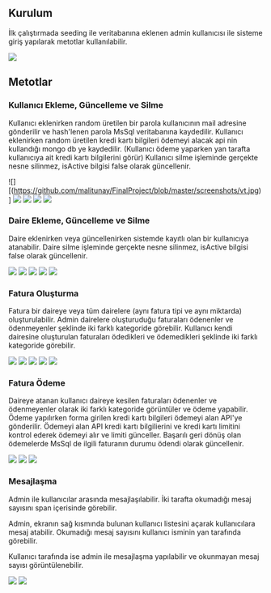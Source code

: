 ## Kurulum

İlk çalıştırmada seeding ile veritabanına eklenen admin kullanıcısı ile sisteme giriş yapılarak metotlar kullanılabilir.

![](https://github.com/GelecekVarlik-FullStack-Bootcamp/odev-hafta4-dnet-malitunay/blob/main/diagram.png)

## Metotlar

### Kullanıcı Ekleme, Güncelleme ve Silme

Kullanıcı eklenirken random üretilen bir parola kullanıcının mail adresine gönderilir ve hash'lenen parola MsSql veritabanına kaydedilir.
Kullanıcı eklenirken random üretilen kredi kartı bilgileri ödemeyi alacak api nin kullandığı mongo db ye kaydedilir. (Kullanıcı ödeme yaparken yan tarafta kullanıcıya ait kredi kartı bilgilerini görür)
Kullanıcı silme işleminde gerçekte nesne silinmez, isActive bilgisi false olarak güncellenir.

![][(https://github.com/malitunay/FinalProject/blob/master/screenshots/vt.jpg)]
![](https://github.com/GelecekVarlik-FullStack-Bootcamp/odev-hafta4-dnet-malitunay/blob/main/diagram.png)
![](https://github.com/GelecekVarlik-FullStack-Bootcamp/odev-hafta4-dnet-malitunay/blob/main/diagram.png)
![](https://github.com/GelecekVarlik-FullStack-Bootcamp/odev-hafta4-dnet-malitunay/blob/main/diagram.png)
![](https://github.com/GelecekVarlik-FullStack-Bootcamp/odev-hafta4-dnet-malitunay/blob/main/diagram.png)

### Daire Ekleme, Güncelleme ve Silme

Daire eklenirken veya güncellenirken sistemde kayıtlı olan bir kullanıcıya atanabilir.
Daire silme işleminde gerçekte nesne silinmez, isActive bilgisi false olarak güncellenir.

![](https://github.com/GelecekVarlik-FullStack-Bootcamp/odev-hafta4-dnet-malitunay/blob/main/diagram.png)
![](https://github.com/GelecekVarlik-FullStack-Bootcamp/odev-hafta4-dnet-malitunay/blob/main/diagram.png)
![](https://github.com/GelecekVarlik-FullStack-Bootcamp/odev-hafta4-dnet-malitunay/blob/main/diagram.png)
![](https://github.com/GelecekVarlik-FullStack-Bootcamp/odev-hafta4-dnet-malitunay/blob/main/diagram.png)
![](https://github.com/GelecekVarlik-FullStack-Bootcamp/odev-hafta4-dnet-malitunay/blob/main/diagram.png)

### Fatura Oluşturma

Fatura bir daireye veya tüm dairelere (aynı fatura tipi ve aynı miktarda) oluşturulabilir.
Admin dairelere oluşturuduğu faturaları ödenenler ve ödenmeyenler şeklinde iki farklı kategoride görebilir.
Kullanıcı kendi dairesine oluşturulan faturaları ödedikleri ve ödemedikleri şeklinde iki farklı kategoride görebilir.

![](https://github.com/GelecekVarlik-FullStack-Bootcamp/odev-hafta4-dnet-malitunay/blob/main/diagram.png)
![](https://github.com/GelecekVarlik-FullStack-Bootcamp/odev-hafta4-dnet-malitunay/blob/main/diagram.png)
![](https://github.com/GelecekVarlik-FullStack-Bootcamp/odev-hafta4-dnet-malitunay/blob/main/diagram.png)
![](https://github.com/GelecekVarlik-FullStack-Bootcamp/odev-hafta4-dnet-malitunay/blob/main/diagram.png)
![](https://github.com/GelecekVarlik-FullStack-Bootcamp/odev-hafta4-dnet-malitunay/blob/main/diagram.png)

### Fatura Ödeme

Daireye atanan kullanıcı daireye kesilen faturaları ödenenler ve ödenmeyenler olarak iki farklı kategoride görüntüler ve ödeme yapabilir.
Ödeme yapılırken forma girilen kredi kartı bilgileri ödemeyi alan API'ye gönderilir. Ödemeyi alan API kredi kartı bilgilierini ve kredi kartı limitini kontrol ederek ödemeyi alır ve limiti günceller. Başarılı geri dönüş olan ödemelerde MsSql de ilgili faturanın durumu ödendi olarak güncellenir.

![](https://github.com/GelecekVarlik-FullStack-Bootcamp/odev-hafta4-dnet-malitunay/blob/main/diagram.png)
![](https://github.com/GelecekVarlik-FullStack-Bootcamp/odev-hafta4-dnet-malitunay/blob/main/diagram.png)
![](https://github.com/GelecekVarlik-FullStack-Bootcamp/odev-hafta4-dnet-malitunay/blob/main/diagram.png)

### Mesajlaşma

Admin ile kullanıcılar arasında mesajlaşılabilir.
İki tarafta okumadığı mesaj sayısını span içerisinde görebilir.

Admin, ekranın sağ kısmında bulunan kullanıcı listesini açarak kullanıcılara mesaj atabilir. Okumadığı mesaj sayısını kullanıcı isminin yan tarafında görebilir.

Kullanıcı tarafında ise admin ile mesajlaşma yapılabilir ve okunmayan mesaj sayısı görüntülenebilir.

![](https://github.com/GelecekVarlik-FullStack-Bootcamp/odev-hafta4-dnet-malitunay/blob/main/diagram.png)
![](https://github.com/GelecekVarlik-FullStack-Bootcamp/odev-hafta4-dnet-malitunay/blob/main/diagram.png)
